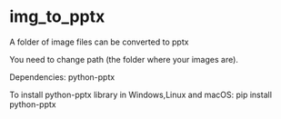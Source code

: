# img_to_pptx

A folder of image files can be converted to pptx

You need to change path (the folder where your images are).

Dependencies:
  python-pptx
  
To install python-pptx library in Windows,Linux and macOS:
         pip install python-pptx
